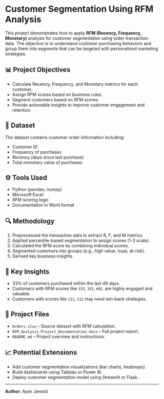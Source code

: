 # Customer Segmentation Using RFM Analysis

This project demonstrates how to apply **RFM (Recency, Frequency, Monetary)** analysis for customer segmentation using order transaction data. The objective is to understand customer purchasing behaviors and group them into segments that can be targeted with personalized marketing strategies.

## 📊 Project Objectives

- Calculate Recency, Frequency, and Monetary metrics for each customer.
- Assign RFM scores based on business rules.
- Segment customers based on RFM scores.
- Provide actionable insights to improve customer engagement and retention.

## 📁 Dataset

The dataset contains customer order information including:
- Customer ID
- Frequency of purchases
- Recency (days since last purchase)
- Total monetary value of purchases

## ⚙️ Tools Used

- Python (pandas, numpy)
- Microsoft Excel
- RFM scoring logic
- Documentation in Word format

## 🔍 Methodology

1. Preprocessed the transaction data to extract R, F, and M metrics.
2. Applied percentile-based segmentation to assign scores (1-3 scale).
3. Calculated the RFM score by combining individual scores.
4. Segmented customers into groups (e.g., high value, loyal, at-risk).
5. Derived key business insights.

## 🧠 Key Insights

- 33% of customers purchased within the last 49 days.
- Customers with RFM scores like `333`, `331`, etc. are highly engaged and valuable.
- Customers with scores like `111`, `112` may need win-back strategies.

## 📌 Project Files

- `Orders.xlsx` – Source dataset with RFM calculation.
- `RFM_Analysis_Project_Documentation.docx` – Full project report.
- `README.md` – Project overview and instructions.

## 📈 Potential Extensions

- Add customer segmentation visualizations (bar charts, heatmaps).
- Build dashboards using Tableau or Power BI.
- Deploy customer segmentation model using Streamlit or Flask.

---

**Author:** Ayan Jawaid  

